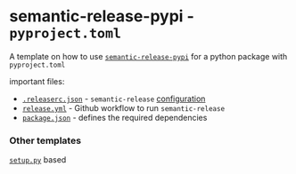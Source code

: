 # semantic-release-pypi - `pyproject.toml`

A template on how to use [`semantic-release-pypi`](https://github.com/abichinger/semantic-release-pypi) for a python package with `pyproject.toml`

important files:
- [`.releaserc.json`](.releaserc.json) - `semantic-release` [configuration](https://semantic-release.gitbook.io/semantic-release/usage/configuration)
- [`release.yml`](.github/workflows/release.yml) - Github workflow to run `semantic-release`
- [`package.json`](package.json) - defines the required dependencies

### Other templates

[`setup.py`](https://github.com/abichinger/semantic-release-pypi-setup) based 